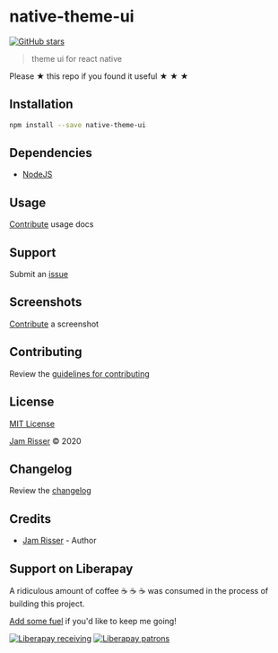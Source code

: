 # native-theme-ui

[![GitHub stars](https://img.shields.io/github/stars/codejamninja/native-theme-ui.svg?style=social&label=Stars)](https://github.com/codejamninja/native-theme-ui)

> theme ui for react native

Please ★ this repo if you found it useful ★ ★ ★

## Installation

```sh
npm install --save native-theme-ui
```

## Dependencies

- [NodeJS](https://nodejs.org)

## Usage

[Contribute](https://github.com/codejamninja/native-theme-ui/blob/master/CONTRIBUTING.md) usage docs

## Support

Submit an [issue](https://github.com/codejamninja/native-theme-ui/issues/new)

## Screenshots

[Contribute](https://github.com/codejamninja/native-theme-ui/blob/master/CONTRIBUTING.md) a screenshot

## Contributing

Review the [guidelines for contributing](https://github.com/codejamninja/native-theme-ui/blob/master/CONTRIBUTING.md)

## License

[MIT License](https://github.com/codejamninja/native-theme-ui/blob/master/LICENSE)

[Jam Risser](https://codejam.ninja) © 2020

## Changelog

Review the [changelog](https://github.com/codejamninja/native-theme-ui/blob/master/CHANGELOG.md)

## Credits

- [Jam Risser](https://codejam.ninja) - Author

## Support on Liberapay

A ridiculous amount of coffee ☕ ☕ ☕ was consumed in the process of building this project.

[Add some fuel](https://liberapay.com/codejamninja/donate) if you'd like to keep me going!

[![Liberapay receiving](https://img.shields.io/liberapay/receives/codejamninja.svg?style=flat-square)](https://liberapay.com/codejamninja/donate)
[![Liberapay patrons](https://img.shields.io/liberapay/patrons/codejamninja.svg?style=flat-square)](https://liberapay.com/codejamninja/donate)
